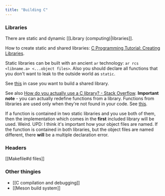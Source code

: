```yaml
---
title: "Building C"
---
```


### Libraries

There are static and dynamic [[Library (computing)|libraries]].

How to create static and shared libraries: [C Programming Tutorial: Creating Libraries](https://randu.org/tutorials/c/libraries.php).

Static libraries can be built with an ancient `ar` technology: `ar rcs <libname.a> <...object files>`. Also you should declare all functions that you don't want to leak to the outside world as `static`.

See [this](https://stackoverflow.com/questions/63444418/gcc-how-to-create-an-so-from-a-source-file-and-other-o-files) in case you want to build a shared library. 

See also [How do you actually use a C library? - Stack Overflow](https://stackoverflow.com/questions/1749079/how-do-you-actually-use-a-c-library).
**Important note** - you can actually redefine functions from a library. Functions from libraries are used only when they're not found in your code. See [this](https://stackoverflow.com/questions/24390267/why-redefinition-of-a-function-which-is-already-present-in-dynamic-or-static-lib).

If a function is contained in two static libraries and you use both of them, then the implementation which comes in the **first** included library will be used. Weird.
UPD: I think it's important how your object files are named. If the function is contained in both libraries, but the object files are named different, there **will** be a multiple declaration error.
### Headers
[[Makefile#d files]]

### Other thingies
- [[C compilation and debugging]]
- [[Meson build system]]

